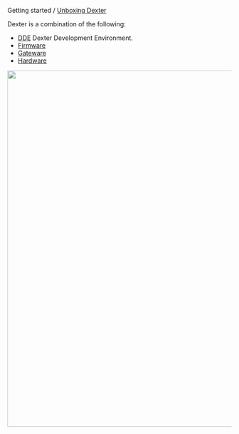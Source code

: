 Getting started / [Unboxing Dexter](Dexter-Setup)

Dexter is a combination of the following:

* [DDE](DDE) Dexter Development Environment.
* [Firmware](Firmware) 
* [Gateware](Gateware)
* [Hardware](Hardware)

<a href="http://techref.massmind.org/images/member/jmn-efp-786/HD_ControlSystem_20201015.svg"><img src="http://techref.massmind.org/images/member/jmn-efp-786/HD_ControlSystem_20201015.svg" height="800" width="1584" align="top"></a>
